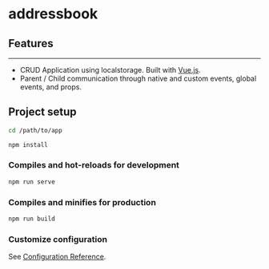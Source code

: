 # addressbook

## Features

---

-   CRUD Application using localstorage. Built with [Vue.js](https://vuejs.org/).
-   Parent / Child communication through native and custom events, global events, and props.

## Project setup

```sh
cd /path/to/app
```

```sh
npm install
```

### Compiles and hot-reloads for development

```sh
npm run serve
```

### Compiles and minifies for production

```sh
npm run build
```

### Customize configuration

See [Configuration Reference](https://cli.vuejs.org/config/).
